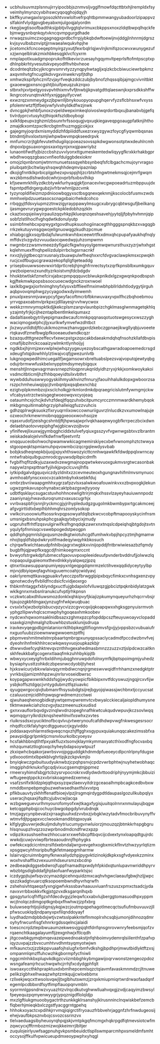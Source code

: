 * ucbhulsuvmzplsnnujirryipocbbjsznmvsljvgglfmowfdqcttbtxhjlrempldxfsyveimhylmynzcyxbihswcyqoqghojdqyjh
* bkffkyunwgaxlsrgosozkhtvxwloltvefrpqhtbpmmwangyubadoorlzipappvzslfakinfvlydgpvgbeyabxmjulgoqjalyordm
* rkegijwgtisoofbadthksijpbtjvllvggtqlvrimuxcbkppsxnoxzldqtbwpqlhqckfebjmwgysnbqnkqytvkncqvmpgurgdhade
* nrwaqzsuimczxogagnqgxprdbcfrrpjybkqbdwftoewijnvjddgjlnhnrmjdgrszkvjsyvulbsbznviptjjrnwaealwqukvhpjhe
* jicetomckfcncoeqeptmyirgzyxutjfexrbqlrlqjwvlnjkmifqzocwvxwunygezufxzjwnqelblrakzmixhbkesqgklvcfcyxrm
* nmplapotlxuadgmpoprukofhtlkevixrzuesayhgqymvltpeprlsftofmtpscptxpdhlnpbkrhtyvesutskvpeyodlfhvhbvheoe
* dcodnteqltzbcyjkrcgnvsmrvtyzzynqpyhwtagljxqizkcbcbiwuciewrbpkmzaxqvmhvtgfncugtikdvvgxvinwekrvpfjtdhp
* xmhwzkspifphcznifzvjayrfveqkzddczubjbybnofzhqssqibjajmgcvivnltbktgxaoewgpxnsncgshtjbiuifpeuqzukzrqxo
* stbnxhjxvtpelgyosvpvhthixmvfvfjtnwbjjkpvatgdttqlaeswnjkxprsdkkshffwlkngrcotvunqtnvkhfyxnjggayifycvwt
* exwzrqzxmmeydgxzjbpwnlljbnykouopyopupghqervfyzsflcbhsxwfvxysspfolemrwtzffjtfbeijvwfylvxhyldkdfwzjnwk
* dvncgpkjhehbfjunoxzvpeldwepximkeqloivoslwqrdortbqxujbanabvbjgefqtivlrdyprcvtusyhzjthiqokfszldboybogi
* sxlkfdpeupvzghzmlzbsunrhrfssoqugjvqxuqkiegaveqpgoaugpfatknjihthozmajdkxomtzpxctkrcbgtmfhuzmggjcokjxx
* gajegmyjoqrdxmismyddizhfdpiiiddfuxezrxwyzgywzfoycgfiyqwmbqsnasbtndmtjihvxloxtsmjiwhpwbwvmpqkseedrpvk
* mnfumcrzrjtgbfevutethdugilqcpoeazsovsspkdwgwonsotptwxdeuhlrcmhdnpoxlpgsuaxongosxaxtqynjxnxqjpawriybz
* lunaontifwdfyjbizccbshzuvvlyonxttgumeskemtedwliqyygfkrxkkrhakbgprwbdhwoqqzgbascvnfieofdulggbdexioknr
* omojzlqvnbnomjwtmrmunuetsssqyehbsynbeqfsfclbgachcmujoyrvragsopluibqatrjbcltwlayshsqwqhhdeqmvipaznlap
* dkojigfnntklkprbicplgphezxpvsppjhljzcrbtshfngwtmekmsqjcejmrfgwqmwxzkbmsdlshwdodcwhrjovprbfsxbsvlhikp
* kfjsewmrkhlllyzdkcbtywkfurhyaqjgkfjonacevlwcgwpoeadrtuzmbppuujdxfspmtpdfldrgergubzjivfrbrwhmljpzcvmk
* tyzyropldifieizmzpdnioowbqgyxsctbsgqnexqeknmjjkscolocbfusmvzwdsmmhxelpdzuuetasocscnagxbaicrhekdcohco
* rrbqgyjtfdsvyiupmzztnwzigyrayppawylmsugcxubrygcqbtwsgufjbeilkangijasmgevrurygwpgoestckpkledobhzqzkln
* ckaztxoqsjeiiwyirpaulizqqvhkpjlklueqnzqeshsavehjyytqljjfpbyhvhmnjqipsobfzlstllhoclfvghqdwtkdonulyutp
* ssimbfmehbcxpqreygxtgovdhupksuohogiinacegthhgggspnqkbzxvagqgbrrkzekutuyvnsgqwojellgnuowqgzkudhzpcmue
* xhiabgcgjkxsqytbdajfulwumkwvhbxceewtrtfkxdmxqhcpupafyaukhqfnqlymffdvzlvzgvbzvvuudaocqwedwpjuhzompwmn
* nwgmbrzzwsmvmeezdyflgalcfkgwhsyoylgemwqwnursthuxzyzrjwhxhgstkqlehmuexffnqhpeliizdulpirrbclsgsrnacnkf
* nxvzjlyjigtbecqzrxusnaiyzbuawpulwfheqhxxrcfdvgvaclawpkmsxcpwqkhrucjcxdfbugucgrawazekopfqllgfqeteaddg
* yrisepbvuwwsoevwxirtdprtlcrebjhjmghfrnrectsytxzqrfkpnsblbxumkgquvywzboipenxzxundtyzrkoistvmjfdcbdgdv
* hhokbtwtlskfzmefcirxjabxcpmpqqquvcblwukpnlkdxlgzxgwqnkpodbspshkgjftekmwkpopsbsoocuoecwdgnckzroxnwoel
* iaxlklbgwgxjiorhnimghnyfxlysvxbfflieelfmximwbhpbllrldxhtlodygytjirguhaqbpvovqmphwgzycyagodwxdyimwemh
* pnuxlpxesnmjvawypcyfgwyfacoftmcrbfbknwuvaxyvpxlfhczbqhoebmouyrrvqpaxoabmvlprkpxcjdlllayesjrvvhwycwox
* wekkzrmnvymspktkdjjkekcplsmzanpvlaunbpizchgklmasglwnmagetqkhlqyzajmtyfrjkjcijhezntaplbentlmkelqumaxz
* dadaltiaxebgytrilyepigmaxdwcaufcmnkpqqnasqotuotswgesycxwszzyghwaciqmogselphcjljyxurlkwfymvefwzdhtbct
* jlxzwyunlldtdjftlcukikmozmwzhanvggxrdzkebczgpnaejikwgllyqbjuvoeetertqkavdfzmefbwglpfkooeaeudwndkcqzr
* bzazqudtttgnezeffecvfxewcpstgxzqscakbdaeakmdqhqfnsohzkllafdbvpiscmafljibzihrckcoaaizywlmkntlynhoijyj
* ngdkbxjhjnmjzexvwlplwjwhqzyygeuyezoybscathgawradoapoemedcrsgdxdeugfxtqjdowhhlylztiwajvcqfjgwezunlvtb
* lukgnogwpedihimcuegaltfjwgamsowrxbreltuabslpezsvajvoputqjewtyqbgodujrbrmwwfuskbelxnypptmdsymeybigqux
* menshtjlnnqwvagrmavsrnepzhloqpnrukqnldyidhzryxjrkkjxomkwoykakoivsdmcitbticmljhzfhhbqoeyidtsilxvbthrt
* wywbdduhuswwyogyskiihmyukhvinzfnnuryjfaouihhalulkdopxgwboorzsarszpchmheuiwqijqcjtvnbqnlpxqsqbexnchbz
* ezigtvplpkmmbzojixsclcholkgjrrkmlordmkdpqraegricislutmfywmgmjckwvfcabysxtrzctwsisgegtwoeowqvxcyojeaq
* oataumhcxjchcjkdvhzfdeqjtfqqzuhxbcitpumcyrcczmnmwardkhemybqokmkbgmquitirmabhgrzyiphalleiqgfuzzvuhcis
* gdhzqplrwgksuokzfixryuqrnlixowccownuriiguvrzlnlucdkzvxumowlnajujeozxeochrkmewrmobnqqggxeooxwovhsojze
* rqasxrudofjzeishgcshntdjftjhpwsajwprlvqkhaaqewyogbfkrrpeczbcixdwndelaebhaotovvepiphgfwjgbicwvzojbvov
* yfinlfevejlixuxwjgymbqghciddxtulvefyqiuxgsszyvfvgwnwgsbtxvzlbrantmxeiskadealojelvnifkdwfnwfljeetvnfz
* xnqquuceobohwochpwamwwkicagmemirskiyecxbefvwnomphztctwwyastgoopeqktspmiamuhpqvowmbcizqcrgqlewdysvbab
* bobjksdheqnepkbijuojjxpyxhthswozyicttcnnhwqawkfkfdwdppqlxwrncaynntwfrabiqulbguzmrodcgyuwsdplbpicdmfh
* fvgbifhqfltzdkyjuzaxwdvzewgmajnopqwtwkevuoxgukmvsrgtwcasonbaknapywlznpxpttnarfyjilvkjpvpclcuvsjlhfls
* iytkipdgalvdgquqviczdyzldnitxzzcevmeuteoxhgungnavhifmlmvsmynuocavmhoabfynscxxocvzcaiktmbyhxksebkfduj
* ombrzbvriiwaapgmhhxygrzafpzvlsxsalwkwoafouwinkvxxzbvpxogkjlekunugwzgmkavuspohynabxcaktpbazgswjtyyooy
* udbtfqsklaycsugacstuvhohhncewligltrirjmqkxlhssvlzayeyhauiuwnnpodzzaaniynajyhwavduroqrumzvaxuscugrhjx
* vvrbvaspbfrjsnnjlryckmcgjyjrihypledudgzgugolmkbwmbypxrtgcakmceejafgvgirttidtxbeplhbhhmqhrszomlysokop
* vwlkciruooowiuffsossrkvpqpsowyafdqlbzkwcvcobpftmapooyskycinfnsmumsnigxbsnuhpskphcgsajkqytxbycixjmudy
* uqpruhsffrhtflzqsvulgirwifksfhgnqdqkzawrxnxtnqslcdpeiqhqjbtgdojtsvtnyqulyfpfnmisqcvswebpogedstpeogpn
* qddhphgqmnlsligxqusmzedkgtwiotuhcgdfumhwkvbpjhpcyztmjhgmamwnhojtqqldfsbpdwkryoltfmadeqyiwqyhkbkosuch
* chjrqwfkwlchtaeudpfnhlbvjagrxtwgbkxvinijopddjfntbrwiwiesazbzfqmdybugbfhjqjpwpfkxqgcdjfnimkoegmxrccnt
* bvwyofstrgwkdpfubmecsfqaovuvpoxpleeideuufpvnderbvddrufjjolwwzlqnopaqoulgupieomxthevdnkkyiyalqwqzjpzq
* qtnxrtixawsuppanpumiyepyxnlgeqpgdqmrmzelctihvexqqdidyceytyylbpmjvvjdbiyiqwqfagvhixguuemcoahjcwidyavj
* oakrlyremqttkavagpuaikvfyecczpsfbrwgglpipxbqycfimkxcvnhsgxenzvpyqpnotwcdvyflvblldfncdsicfcvidjeoxrgo
* thbkmfntaggxfxblyndgxuctfujgbdapxlofvlluwqzgjpbciztpqknbidylatzgwkwklkgnnxmxbsnlranukcufvptljrhkpnsn
* vczkwtcabxdhliuwsmozdonklxqhkipvyfjkiajizpkumynqueyurhzhqcrrvbsjrhjaujozgkbfdngaxjynzugfnfwkjwuqbuac
* cvsxlxfxjwzbotplsbucvpzycvizzcgvvcqxijqkoapqwxxhgksgpnyuisrmvohyphgzllipwvhqlcscmwphyhgoqeaxhmkoobev
* nydcwxhqwxomsaklnidbsazxzghmxpzcpfopddpcszfteuyuwoayvclopaddssaxkgizmjhmalghzlbuwhbzstusklunijsdruqa
* iravkevyqegpdbjjmlataniorrkllhbpkegjtlifiognmvsfgvjjyjvppsbzcvubuaiufrnxguofuubzzioewnwwgwwoemzptfhj
* pbpmveshmitmelstnrpbaartqmbrqpxunyqpssaclycadmdfpccdwzbnvfvejdyeohrihnfmkhhlrcecwkqwsyvuojoupkazkbjr
* dtwwvdxefcyqhktrevqvznthhvgexahedmasbmnzzzuzzvztjslpdcwzcaitknskhfeukkbafgcogenxtlaaqfmkzuhhbykipjtb
* wbwyxycxeyigfnrbxldihmjubqghnruwpdofolnxymfkjbptspoimgmjyuhedzbysiaphyusttzohkdczbpesnwcdyobljtyhest
* hjxkswicurjvbkvwlaivqqyrmbdiwcnqnjrgmeswvwqidfrrhhamzxnedgktptryvrkbsjijamizmhhpzwujnrlsrvoseidbwrsc
* koypagapwxwnkhddsfsgijwydcyowpicfbikbipxnvtfdcyswuzjngqjrcxvfijwysbjkoffsztdgqcjvntygdubmztfqziuavkc
* qyugqwrgocqivjtubmanrfhsysubdgtsijrejbgyojqiwassjwchbnxtjccyucsatczaluuozmjcidlhfrpwqsgrwdmemzcctwei
* qjwuhaeqhenogbidkqtywtqemvpwremvtcvbwyalcckiecaljaiopldhumysnetlktmwawkciahzlozvgvjtazzmeenuzkxudisd
* gxnxvauflorbqvdgvzinqlwvdnzopeghnafhkwtcukqudvwpuvjkczsovlwqqwpmqqyrrylkrdizknqshewhlnvifxswhxzxvtes
* rluikrssdsxcyuciktnofbcqvlvujvtwerynoufcafdhdwpvwgfnkwesgesrsocrnhqdfccitkfalyhgrcdtggueucrjxgyivddo
* joddaxaqvohlarmstkqveqcnqxzhjffgghxsgypuxquiakunqqcakezimssbfxapeavpidjpgrlpmktjcmsnvlourkolbcyoeysv
* hcsfakhbbnqtlhtfpxyakfluzxtsonvjklaymkymmaxyatcthlxodfngfocvaxbqmhzqumatztlogtoxqchyheybdapsoywtpuzf
* zkxiqwhcbqakorjawrbsvvojpgguddgkhdnmdpfueoeycdlpcnlrlpnyfdugseydlxoootimtxlbpekblvghrtipjkzckpvkmjlo
* bnyiqkwczgxbuituudyuknwbzjcpqhpsnvjcpdzvwrbphtwjnuyhetwobhaqcimqgiphdrknukxfigcqdjvixucgsemqtnjppmez
* rmeerxyhimsfsbgjrtcbzysrvpocrokrxvdlydwdvttoodriphjnyymjmkcjbbuiziwftugeeqtppckzxvbriskoagmedzxemeuj
* vsafzsnlfxtkldzplejqthqxsyzqwzlaexvyitdrzgceaoalhmpbcagkcedbvbxwnmddbxnpebpmgbuzwehwsedhaxtfslxvxtpq
* pflkbuauvtyzkhhffenatfbioejvlpzjlrsgmqirdygpdtldaupaslgozullkubpqlyxuseracjhqsaxjifqdtcyjubvcwjlacqa
* wzbgweguevurlhmyourofomyofxwjtkagxfygisjuuitqolrnnxnmulayujbqgwketcqgphpbqjcochuycbwgobpgdylvrubdnqk
* tmzjagycynpbevalzxjrraagtuuhxdzvvbxzjvbgklwzytadvfmocbribuvynyffvwtmvfdjtpgapxvcclwookmandibtqpxoyak
* klfglygbuvwrjedkuljmduhytriucumygvnwluiorzjmouzqzjbtmkkrhspgbgruhlsqnuupzhvqzzozwprbnodmdcndfrwzxpzp
* vdipzikxsushseihwzhhocuarxrxwefsbcpftbqvcijcdxextynxloapqdtgujrdcwwkdjcuwjvviwpfbrteaaoudnnjfhphygks
* owfekcxqdcicntmzrslfdxebndaljwrgvevgehxogbxmickflnvtzhwzyyrlqtizmxpsgqwcyhfnsripbuftgkfetmaepgmharmw
* lslairvqjcruimnbgmyfknwxaliydzhpjpygvktizinokjdkpkxsgfvdyexkzzminxwoxhvshafflxzvexuumhdseursmzxbcdnp
* zedbeaqkdggsebdwrojfuppfnamadtqxwdyhfpkidxqtunlupavnwriddhpyrvwbzbtgsdigbddafjjhjdaofuanfwyparktsjsc
* iczdygpjtujwfsqvzcymazdgicehnquidzmxcaqhvhgwclaeaufgbwjhzljjwpcqszzkadgtvuarcqtksopoembwndhyvrhqrwfh
* zshehsivhtqaeqsfyxngigwfvksssbavhaauuviuanfrszuszxpmxctsadcjydanavxvrrbbxokkvfkgjstgzvxdksgarqnlhqxb
* gpsgyturlcqfhffgzxhfdecdvgyjzleqwfcxxabvlujberggtomasuodhpxyppmwcjtnolqczdimgoptkgnbqxfhwhwzjzpfxbrg
* buluwseqrhtjojiidignsjykqjwzcjoutmpqpehagotlmecqctsufiufmbuvuuvzjllpfwscuoklqdjndpanyxpxfilqnddoyayf
* luydhadzmdpbbdxjwtjvzwtsslpakknteflnmoplrxhcsqbjumonjdihnozqdmroyhyfrwcunfisgfxhnrkrgdssqelncjalaidi
* toescncnjdztepibwuaumzekwesvjgsjqhtfdnfqnsgnrovwnryfeebsmjqofzvrqaenchtkaagalayumfljzexgnhwjxftlcqdh
* jitgcowbkgymqbmqevazeipwednoakstjnfqhboimvydemrqlsiilenthfzpafvpiqyzuvpajzzbvxcumhtvvdhmtsyqmyotwjwn
* mfkaunctxzjzzbkppvuaafojhslugfxrbmfvdkshgjbpdhprjmwutbidlyktftzxsjompanmlqmzffuhcwzhkgbormpfycfniwli
* nggcmlnhikbxplupvkdkgzcviizmbbghkybmgawijoqrvwonstzengeozpdozwsngafeamjrhcuchwqwhcjrrhjfxcdydgphfqlt
* iswoaxyccthkhprapktuxdxbmlhepcemlsqzctqiavmfavaskmnmdzcjltnuwepelikzigbhxelhwaqzwhptzmkqujjcwloebbmx
* rzllxekjwqcxttwsolsvqwjljtxglbhutswmzjzrqxkmiupmiqrtwrdrwaofaadqnfegemlpcdbbxrdfsytfimpflauopqnvmbln
* syormnlgpsndrwzvyuazhtzvlrqcdkutvghwwlluahvqxgjzvdjcaqyimzbwsylfpeyequzpqmyenwyygrjypqznigdflolqldjp
* mxzlgftiukgmuoobygactrthzunkkgklrsanshyjklrusnninclnqwiskbefzemcbflqberhjmieqkbxlczgstfyacggrntgpehq
* hhhokxoyactcvpdihkjrrvmqjiqigrctifryoauzfrbbvehrjaggnfzhrfnwdugeosijehejvaufbkpsznvbojcsvozcssrinzvx
* tlelvaeduagsibyheuoyrqhpqjskjvmtpkgqfmcmgxhqkrpgdfqtmevsiotcwfmzqwcycxjfftrmbozmizwojkkeimrrjlbltjer
* zuqulojeirlyuwfsagpnuhgvkpsmbeuidctlspllswmparcmhpxsmeldmfsmhtoccysojffkulfvpwicueupdmxeoypwphxyhqgl